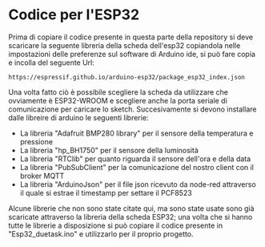 # Codice per l'ESP32
Prima di copiare il codice presente in questa parte della repository si deve scaricare la seguente libreria della scheda dell'esp32 copiandola nelle impostazioni delle preferenze sul software di Arduino ide, si può fare copia e incolla del seguente Url: 
```
https://espressif.github.io/arduino-esp32/package_esp32_index.json
```

Una volta fatto ciò è possibile scegliere la scheda da utilizzare che ovviamente è ESP32-WROOM e scegliere anche la porta seriale di comunicazione per caricare lo sketch.
Succesivamente si devono installare dalle libreire di arduino le seguenti librerie:
* La libreria "Adafruit BMP280 library" per il sensore della temperatura e pressione
* La libreria "hp_BH1750" per il sensore della luminosità
* La libreria "RTClib" per quanto riguarda il sensore dell'ora e della data
* La libreria "PubSubClient" per la comunicazione del nostro client con il broker MQTT
*  La libreria "ArduinoJson" per il file json ricevuto da node-red attraverso il quale si estrae il timestamp per settare il PCF8523


Alcune librerie che non sono state citate qui, ma sono state usate sono già scaricate attraverso la libreria della scheda ESP32; una volta che si hanno tutte le librerie a disposizione si può copiare il codice presente in "Esp32_duetask.ino" e utilizzarlo per il proprio progetto.
